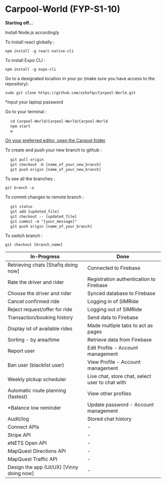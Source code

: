 # Carpool-World (FYP-S1-10)


<b>Starting off...</b>

Install Node.js accordingly

To install react globally :
<pre><code>npm install -g react-native-cli</code></pre>


To install Expo CLI :
<pre><code>npm install -g expo-cli</code></pre>


Go to a designated location in your pc (make sure you have access to the repository):
<pre><code>sudo git clone https://github.com/xshafqx/Carpool-World.git</code></pre>
*input your laptop password


Go to your terminal :
<pre>
  <code>cd Carpool-World/Carpool-World/Carpool-World</code>
  <code>npm start</code>
  <code>w</code>
</pre>


<u>On your preferred editor, open the Carpool folder</u>

To create and push your new branch to github :
<pre>
  <code>git pull origin</code>
  <code>git checkout -b [name_of_your_new_branch]</code>
  <code>git push origin [name_of_your_new_branch]</code>
</pre>


To see all the branches :
<pre><code>git branch -a</code></pre>


To commit changes to remote branch :
<pre>
  <code>git status</code>
  <code>git add [updated_file]</code>
  <code>git checkout -- [updated_file]</code>
  <code>git commit -m "[your_message]"</code>
  <code>git push origin [name_of_your_branch]</code>
</pre>


To switch branch :
<pre><code>git checkout [branch_name]</code></pre>

In-Progress | Done
----------- | -----------
Retrieving chats [Shafiq doing now] | Connected to Firebase 
Rate the driver and rider | Registration authentication to Firebase 
Choose the driver and rider | Synced database to Firebase 
Cancel confirmed ride | Logging in of SIMRide 
Reject request/offer for ride | Logging out of SIMRide 
Transaction/booking history | Send data to Firebase 
Display ist of available rides | Made multiple tabs to act as pages 
Sorting - by area/time | Retrieve data from Firebase 
Report user | Edit Profile - Account management 
Ban user (blacklist user) | View Profile - Account management 
Weekly pickup scheduler | Live chat, store chat, select user to chat with 
Automatic route planning (fastest) | View other profiles 
*Balance low reminder | Update password - Account management
Audit/log | Stored chat history 
Connect APIs | -
Stripe API | -
eNETS Open API | -
MapQuest Directions API | -
MapQuest Traffic API | -
Design the app (UI/UX) [Vinny doing now] | -